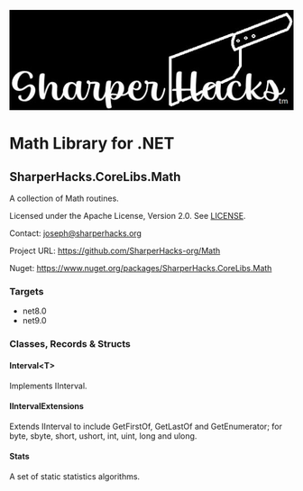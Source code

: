 ![SharperHacks logo](SHLLC-Logo.jpg)
# Math Library for .NET
## SharperHacks.CoreLibs.Math

A collection of Math routines.

Licensed under the Apache License, Version 2.0. See [LICENSE](LICENSE).

Contact: joseph@sharperhacks.org

Project URL: https://github.com/SharperHacks-org/Math

Nuget: https://www.nuget.org/packages/SharperHacks.CoreLibs.Math

### Targets
- net8.0
- net9.0

### Classes, Records & Structs

#### Interval\<T\>
Implements IInterval.

#### IIntervalExtensions
Extends IInterval to include GetFirstOf, GetLastOf and GetEnumerator; for byte,
sbyte, short, ushort, int, uint, long and ulong.

#### Stats
A set of static statistics algorithms.


